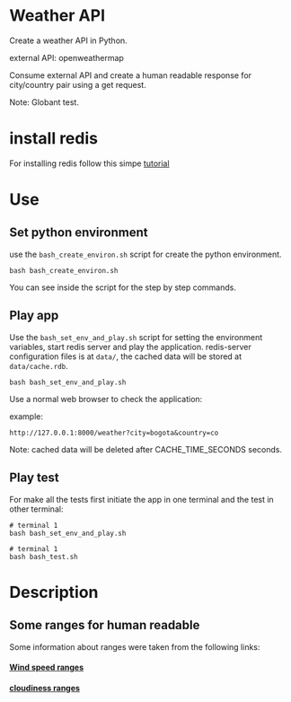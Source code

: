 # Weather API

Create a weather API in Python.

external API: openweathermap

Consume external API and create a human readable response for city/country pair using a get request.

Note: Globant test.

# install redis

For installing redis follow this simpe [tutorial](https://www.digitalocean.com/community/tutorials/como-instalar-y-proteger-redis-en-ubuntu-18-04-es)

# Use

## Set python environment

use the `bash_create_environ.sh` script for create the python environment.

```
bash bash_create_environ.sh
```

You can see inside the script for the step by step commands.


## Play app

Use the `bash_set_env_and_play.sh` script for setting the environment variables, start redis server and play the application. redis-server configuration files is at `data/`, the cached data will be stored at `data/cache.rdb`. 

```
bash bash_set_env_and_play.sh
```

Use a normal web browser to check the application:

example:

```
http://127.0.0.1:8000/weather?city=bogota&country=co
```

Note: cached data will be deleted after CACHE_TIME_SECONDS seconds.

## Play test

For make all the tests first initiate the app in one terminal and the test in other terminal:

```
# terminal 1
bash bash_set_env_and_play.sh
```

```
# terminal 1
bash bash_test.sh
```

# Description

## Some ranges for human readable

Some information about ranges were taken from the following links:

#### [Wind speed ranges](https://www.nationalgeographic.org/encyclopedia/beaufort-scale/)

#### [cloudiness ranges](https://www.researchgate.net/figure/Calculation-of-cloudiness-in-percentage-for-corresponding-okta-values_tbl1_331176763)